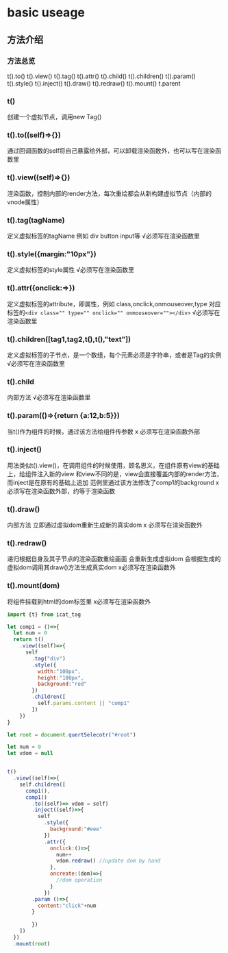 # basic useage

## 方法介绍
### 方法总览
t().to()
t().view()
t().tag()
t().attr()
t().child()
t().children()
t().param()
t().style()
t().inject()
t().draw()
t().redraw()
t().mount()
t.parent
### t()
创建一个虚拟节点，调用new Tag()
### t().to((self)=>{})
通过回调函数的self将自己暴露给外部，可以卸载渲染函数外，也可以写在渲染函数里
### t().view((self)=>{})
渲染函数，控制内部的render方法，每次重绘都会从新构建虚拟节点（内部的vnode属性）
### t().tag(tagName)
定义虚拟标签的tagName 例如 div button input等
√必须写在渲染函数里
### t().style({margin:"10px"})
定义虚拟标签的style属性
√必须写在渲染函数里
### t().attr({onclick:=>})
定义虚拟标签的attribute，即属性，例如 class,onclick,onmouseover,type
对应标签的`<div class="" type="" onclick="" onmouseover=""></div>`
√必须写在渲染函数里
### t().children([tag1,tag2,t(),t(),"text"])
定义虚拟标签的子节点，是一个数组，每个元素必须是字符串，或者是Tag的实例
√必须写在渲染函数里
### t().child
内部方法
√必须写在渲染函数里
### t().param(()=>{return {a:12,b:5}})
当t()作为组件的时候，通过该方法给组件传参数
x 必须写在渲染函数外部
### t().inject()
用法类似t().view()，在调用组件的时候使用，顾名思义，在组件原有view的基础上，给组件注入新的view
和view不同的是，view会直接覆盖内部的render方法，而inject是在原有的基础上追加
范例里通过该方法修改了comp1的background
x 必须写在渲染函数外部，约等于渲染函数
### t().draw()
内部方法 立即通过虚拟dom重新生成新的真实dom
x 必须写在渲染函数外
### t().redraw()
递归根据自身及其子节点的渲染函数重绘画面
会重新生成虚拟dom
会根据生成的虚拟dom调用其draw()方法生成真实dom
x必须写在渲染函数外
### t().mount(dom)
将组件挂载到html的dom标签里
x必须写在渲染函数外



```javascript
import {t} from icat_tag

let comp1 = ()=>{
  let num = 0
  return t()
    .view((self)=>{
      self
        .tag("div")
        .style({
          width:"100px",
          height:"100px",
          background:"red"
        })
        .children([
          self.params.content || "comp1"
        ])
    })
}

let root = document.quertSelecotr("#root")

let num = 0
let vdom = null


t()
  .view((self)=>{
    self.children([
      comp1(),
      comp1()
        .to((self)=> vdom = self)
        .inject((self)=>{
          self
            .style({
              background:"#eee"
            })
            .attr({
              onclick:()=>{
                num++
                vdom.redraw() //update dom by hand
              },
              oncreate:(dom)=>{
                //dom operation
              }
            })
        .param ()=>{
          content:"click"+num
        }
          
        })
    ])
  })
  .mount(root)



```